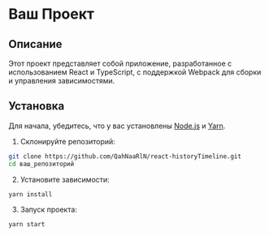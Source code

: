 # Ваш Проект

## Описание

Этот проект представляет собой приложение, разработанное с использованием React и TypeScript, с поддержкой Webpack для сборки и управления зависимостями.

## Установка

Для начала, убедитесь, что у вас установлены [Node.js](https://nodejs.org/) и [Yarn](https://yarnpkg.com/getting-started/install).

1. Склонируйте репозиторий:

```bash
git clone https://github.com/QahNaaRlN/react-historyTimeline.git
cd ваш_репозиторий
```

2. Установите зависимости:

```bash
yarn install
```

3. Запуск проекта:

```bash
yarn start
```
